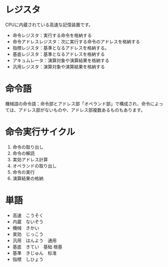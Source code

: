 # レジスタ

CPUに内蔵されている高速な記憶装置です。

* 命令レジスタ：実行する命令を格納する
* 命令アドレスレジスタ：次に実行する命令のアドレスを格納する
* 指標レジスタ：基準となるアドレスを格納する。
* 基底レジスタ：基準となるアドレスを格納する
* アキュムレータ：演算対象や演算結果を格納する
* 汎用レジスタ：演算対象や演算結果を格納する

# 命令語

機械語の命令語：命令部とアドレス部「オペランド部」で構成され、命令によっては、アドレス部がないものや、アドレス部複数あるものもあります。

# 命令実行サイクル

1. 命令の取り出し
2. 命令の解読
3. 実効アドレス計算
4. オペランドの取り出し
5. 命令の実行
6. 演算結果の格納

# 単語

* 高速　こうそく
* 内蔵　ないぞう
* 機械　きかい
* 実効　じっこう
* 汎用　はんよう　通用
* 基底　きてい　基础 根基
* 基準　きじゅん　标准
* 指標　しひょう
